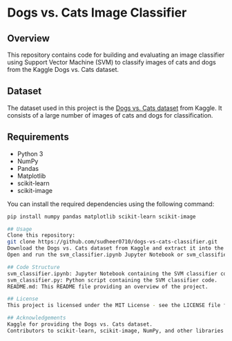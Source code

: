 # Dogs vs. Cats Image Classifier

## Overview

This repository contains code for building and evaluating an image classifier using Support Vector Machine (SVM) to classify images of cats and dogs from the Kaggle Dogs vs. Cats dataset.

## Dataset

The dataset used in this project is the [Dogs vs. Cats dataset](https://www.kaggle.com/c/dogs-vs-cats/data) from Kaggle. It consists of a large number of images of cats and dogs for classification.

## Requirements

- Python 3
- NumPy
- Pandas
- Matplotlib
- scikit-learn
- scikit-image

You can install the required dependencies using the following command:

```bash
pip install numpy pandas matplotlib scikit-learn scikit-image

## Usage
Clone this repository:
git clone https://github.com/sudheer0710/dogs-vs-cats-classifier.git
Download the Dogs vs. Cats dataset from Kaggle and extract it into the repository directory.
Open and run the svm_classifier.ipynb Jupyter Notebook or svm_classifier.py Python script to train and evaluate the SVM classifier on the dataset.

## Code Structure
svm_classifier.ipynb: Jupyter Notebook containing the SVM classifier code.
svm_classifier.py: Python script containing the SVM classifier code.
README.md: This README file providing an overview of the project.

## License
This project is licensed under the MIT License - see the LICENSE file for details.

## Acknowledgements
Kaggle for providing the Dogs vs. Cats dataset.
Contributors to scikit-learn, scikit-image, NumPy, and other libraries used in this project.
